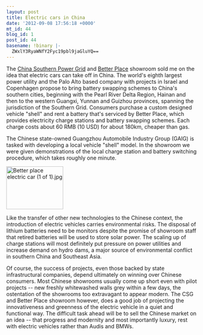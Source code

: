 ```yaml
---
layout: post
title: Electric cars in China
date: '2012-09-08 17:56:18 +0000'
mt_id: 44
blog_id: 1
post_id: 44
basename: !binary |-
  ZWxlY3RyaWNfY2Fyc19pbl9jaGluYQ==
---
```

The <a href="http://www.internationalrivers.org/campaigns/china-southern-power-grid">China Southern Power Grid</a> and <a href="http://www.charlierose.com/view/interview/11323">Better Place</a>&nbsp;showroom sold me on the idea that electric cars can take off in China. The world's eighth largest power utility and the Palo Alto based company with projects in Israel and Copenhagen propose to bring battery swapping schemes to China's southern cities, beginning with the Pearl River Delta Region, Hainan and then to the western Guangxi, Yunnan and Guizhou provinces, spanning the jurisdiction of the Southern Grid. Consumers purchase a custom designed vehicle "shell" and rent a battery that's serviced by Better Place, which provides electricity charge stations and battery swapping schemes. Each charge costs about 60 RMB (10 USD) for about 180km, cheaper than gas.

The Chinese state-owned Guangzhou Automobile Industry Group (GAIG) is tasked with developing a local vehicle "shell" model. In the showroom we were given demonstrations of the local charge station and battery switching procedure, which takes roughly one minute.&nbsp;

<img alt="Better place electric car (1 of 1).jpg" src="http://blog.amyzhang.org/2012/09/08/Better%20place%20electric%20car%20%281%20of%201%29.jpg" width="150" height="113" />

Like the transfer of other new technologies to the Chinese context, the introduction of electric vehicles carries environmental risks. The disposal of lithium batteries need to be monitors despite the promise of showroom staff that retired batteries will be used to store solar power. The scaling up of charge stations will most definitely put pressure on power utilities and increase demand on hydro dams, a major source of environmental conflict in southern China and Southeast Asia.&nbsp;</p><p class="p2">Of course, the success of projects, even those backed by state infrastructural companies, depend ultimately on winning over Chinese consumers. Most Chinese showrooms usually come up short even with pilot projects -- new freshly whitewashed walls grey within a few days, the ostentation of the showrooms too extravagant to appear modern. The CSG and Better Place showroom however, does a good job of projecting the innovativeness and greenness of the electric vehicle in a quiet and functional way. The difficult task ahead will be to sell the Chinese market on an idea -- that progress and modernity and most importantly luxury, rest with electric vehicles rather than Audis and BMWs.
